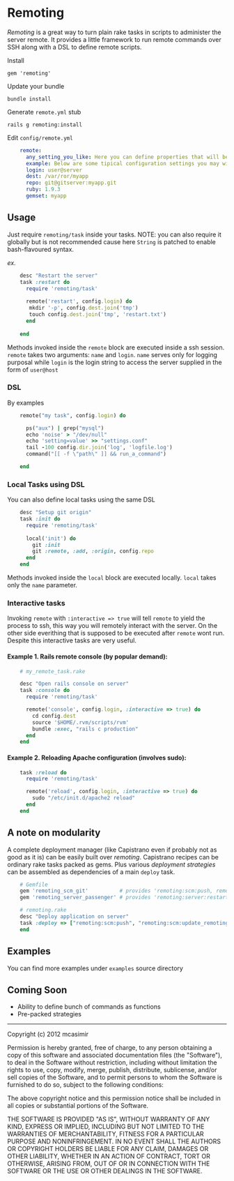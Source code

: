 # Remoting

*Remoting* is a great way to turn plain rake tasks in scripts to administer the server remote. It provides a little framework to run remote commands over SSH along with a DSL to define remote scripts.

Install

    gem 'remoting'
    
Update your bundle
  
    bundle install

Generate `remote.yml` stub

    rails g remoting:install

Edit `config/remote.yml`

``` yml
    remote:
      any_setting_you_like: Here you can define properties that will be available in 'config' struct inside rake tasks!
      example: Below are some tipical configuration settings you may wish to define ...
      login: user@server
      dest: /var/ror/myapp
      repo: git@gitserver:myapp.git
      ruby: 1.9.3
      gemset: myapp
```       

## Usage

Just require `remoting/task` inside your tasks. NOTE: you can also require it globally but is not recommended cause here `String` is patched to enable bash-flavoured syntax.

_ex._

``` rb   
    desc "Restart the server"
    task :restart do
      require 'remoting/task'
    
      remote('restart', config.login) do
       mkdir '-p', config.dest.join('tmp')
       touch config.dest.join('tmp', 'restart.txt') 
      end
    
    end
```
 
Methods invoked inside the `remote` block are executed inside a ssh session. `remote` takes two arguments: `name` and `login`. `name` serves only for logging purposal while `login` is the login string to access the server supplied in the form of `user@host`

### DSL

By examples

``` rb
    remote("my task", config.login) do 

      ps("aux") | grep("mysql") 
      echo 'noise' > "/dev/null"
      echo 'setting=value' >> "settings.conf"
      tail -100 config.dir.join('log', 'logfile.log')
      command("[[ -f \"path\" ]] && run_a_command")

    end
```

### Local Tasks using DSL

You can also define local tasks using the same DSL

``` rb   
    desc "Setup git origin"
    task :init do
      require 'remoting/task'
    
      local('init') do
        git :init
        git :remote, :add, :origin, config.repo
      end  
    end
```

Methods invoked inside the `local` block are executed locally. `local` takes only the `name` parameter.


### Interactive tasks

Invoking `remote` with `:interactive => true` will tell `remote` to yield the process to ssh, this way you will remotely interact with the server. On the other side everithing that is supposed to be executed after `remote` wont run. Despite this interactive tasks are very useful.

#### Example 1. Rails remote console (by popular demand):

``` rb  
    # my_remote_task.rake

    desc "Open rails console on server"
    task :console do
      require 'remoting/task'

      remote('console', config.login, :interactive => true) do
        cd config.dest
        source '$HOME/.rvm/scripts/rvm'
        bundle :exec, "rails c production"
      end
    end
```
    
####  Example 2. Reloading Apache configuration (involves sudo):

``` rb   
    task :reload do
      require 'remoting/task'

      remote('reload', config.login, :interactive => true) do
        sudo "/etc/init.d/apache2 reload"
      end
    end
```

## A note on modularity

A complete deployment manager (like Capistrano even if probably not as good as it is) can be easily built over *remoting*. Capistrano recipes can be ordinary rake tasks packed as gems. Plus various _deployment strategies_ can be assembled as dependencies of a main `deploy` task.

``` rb
    # Gemfile
    gem 'remoting_scm_git'          # provides 'remoting:scm:push, remoting:scm:update_remoting_code'
    gem 'remoting_server_passenger' # provides 'remoting:server:restart'

    # remoting.rake
    desc "Deploy application on server"
    task :deploy => ["remoting:scm:push", "remoting:scm:update_remoting_code", "remoting:bundle", "remoting:server:restart"] do
    end
```

## Examples

You can find more examples under `examples` source directory


## Coming Soon

* Ability to define bunch of commands as functions
* Pre-packed strategies     

---

Copyright (c) 2012 mcasimir

Permission is hereby granted, free of charge, to any person obtaining
a copy of this software and associated documentation files (the
"Software"), to deal in the Software without restriction, including
without limitation the rights to use, copy, modify, merge, publish,
distribute, sublicense, and/or sell copies of the Software, and to
permit persons to whom the Software is furnished to do so, subject to
the following conditions:

The above copyright notice and this permission notice shall be
included in all copies or substantial portions of the Software.

THE SOFTWARE IS PROVIDED "AS IS", WITHOUT WARRANTY OF ANY KIND,
EXPRESS OR IMPLIED, INCLUDING BUT NOT LIMITED TO THE WARRANTIES OF
MERCHANTABILITY, FITNESS FOR A PARTICULAR PURPOSE AND
NONINFRINGEMENT. IN NO EVENT SHALL THE AUTHORS OR COPYRIGHT HOLDERS BE
LIABLE FOR ANY CLAIM, DAMAGES OR OTHER LIABILITY, WHETHER IN AN ACTION
OF CONTRACT, TORT OR OTHERWISE, ARISING FROM, OUT OF OR IN CONNECTION
WITH THE SOFTWARE OR THE USE OR OTHER DEALINGS IN THE SOFTWARE.


